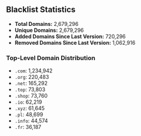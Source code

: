 ## Blacklist Statistics

- **Total Domains:** 2,679,296
- **Unique Domains:** 2,679,296
- **Added Domains Since Last Version:** 720,296
- **Removed Domains Since Last Version:** 1,062,916

### Top-Level Domain Distribution

-  `.com`: 1,234,942
-  `.org`: 220,483
-  `.net`: 165,292
-  `.top`: 73,803
-  `.shop`: 73,760
-  `.io`: 62,219
-  `.xyz`: 61,645
-  `.pl`: 48,699
-  `.info`: 44,574
-  `.fr`: 36,187
